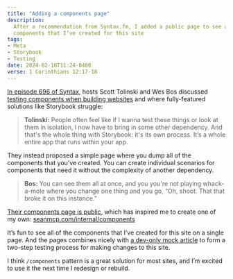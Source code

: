 ```yaml
---
title: "Adding a components page"
description:
  After a recommendation from Syntax.fm, I added a public page to see all of the
  components that I’ve created for this site
tags:
- Meta
- Storybook
- Testing
date: 2024-02-16T11:24-0400
verse: 1 Corinthians 12:17-18
---
```


[In episode 696 of Syntax](https://syntax.fm/show/696/), hosts Scott Tolinski
and Wes Bos discussed
[testing components when building websites](https://syntax.fm/show/696/how-to-build-a-website-or-app/transcript#testing-components)
and where fully-featured solutions like Storybook struggle:

> **Tolinski:** People often feel like if I wanna test these things or look at
> them in isolation, I now have to bring in some other dependency. And that's
> the whole thing with Storybook: it's its own process. It’s a whole entire app
> that runs within your app.

They instead proposed a simple page where you dump all of the components that
you’ve created. You can create individual scenarios for components that need it
without the complexity of another dependency.

> **Bos:** You can see them all at once, and you you're not playing whack-a-mole
> where you change one thing and you go, “Oh, shoot. That that broke it on this
> instance.”

[Their components page is public](https://syntax.fm/system/components), which
has inspired me to create one of my own:
[seanmcp.com/internal/components](https://seanmcp.com/internal/components)

It’s fun to see all of the components that I’ve created for this site on a
single page. And the pages combines nicely with
[a dev-only mock article](https://github.com/SeanMcP/seanmcp.com/blob/master/src/content/articles/000-it-has-everything.md)
to form a two-step testing process for making changes to this site.

I think `/components` pattern is a great solution for most sites, and I’m
excited to use it the next time I redesign or rebuild.
